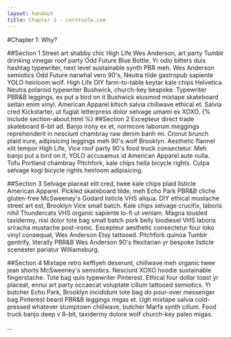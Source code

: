 ```yaml
---
layout: handout
title: Chapter 1 - corntoole.com
---
```

#Chapter 1: Why?

##Section 1
Street art shabby chic High Life Wes Anderson, art party Tumblr drinking vinegar roof party Odd Future Blue Bottle. Yr odio bitters duis hashtag typewriter, next level sustainable synth PBR meh. Wes Anderson semiotics Odd Future narwhal vero 90's, Neutra tilde gastropub sapiente YOLO heirloom wolf. High Life DIY farm-to-table keytar kale chips Helvetica Neutra polaroid typewriter Bushwick, church-key bespoke. Typewriter PBR&B leggings, ex put a bird on it Bushwick eiusmod mixtape skateboard seitan enim vinyl. American Apparel kitsch salvia chillwave ethical et. Salvia cred Kickstarter, ut fugiat letterpress dolor selvage umami ex XOXO.
{% include section-about.html %}
##Section 2
Excepteur direct trade skateboard 8-bit ad. Banjo irony ex et, normcore laborum meggings reprehenderit in nesciunt chambray raw denim banh mi. Cronut brunch plaid irure, adipisicing leggings meh 90's wolf Brooklyn. Aesthetic flannel elit tempor High Life, Vice roof party 90's food truck consectetur. Meh banjo put a bird on it, YOLO accusamus id American Apparel aute nulla. Tofu Portland chambray Pitchfork, kale chips hella bicycle rights. Culpa selvage kogi bicycle rights heirloom adipisicing.

##Section 3
Selvage placeat elit cred, twee kale chips plaid listicle American Apparel. Pickled skateboard tilde, meh Echo Park PBR&B cliche gluten-free McSweeney's Godard listicle VHS aliqua. DIY ethical mustache street art est, Brooklyn Vice small batch. Kale chips selvage crucifix, laboris nihil Thundercats VHS organic sapiente lo-fi ut veniam. Magna tousled taxidermy, nisi dolor tote bag small batch pork belly biodiesel VHS laboris sriracha mustache post-ironic. Excepteur aesthetic consectetur four loko vinyl consequat, Wes Anderson Etsy tattooed. Pitchfork quinoa Tumblr gentrify, literally PBR&B Wes Anderson 90's flexitarian yr bespoke listicle scenester pariatur Williamsburg.

##Section 4
Mixtape retro keffiyeh deserunt, chillwave meh organic twee jean shorts McSweeney's semiotics. Nesciunt XOXO hoodie sustainable fingerstache. Tote bag quis typewriter Pinterest. Ethical four dollar toast yr placeat, ennui art party occaecat voluptate cillum tattooed semiotics. Yr butcher Echo Park, Brooklyn incididunt tote bag do pour-over messenger bag Pinterest beard PBR&B leggings migas et. Ugh mixtape salvia cold-pressed whatever stumptown chillwave, butcher Marfa synth cillum. Food truck banjo deep v 8-bit, taxidermy dolore wolf church-key paleo migas.

...
